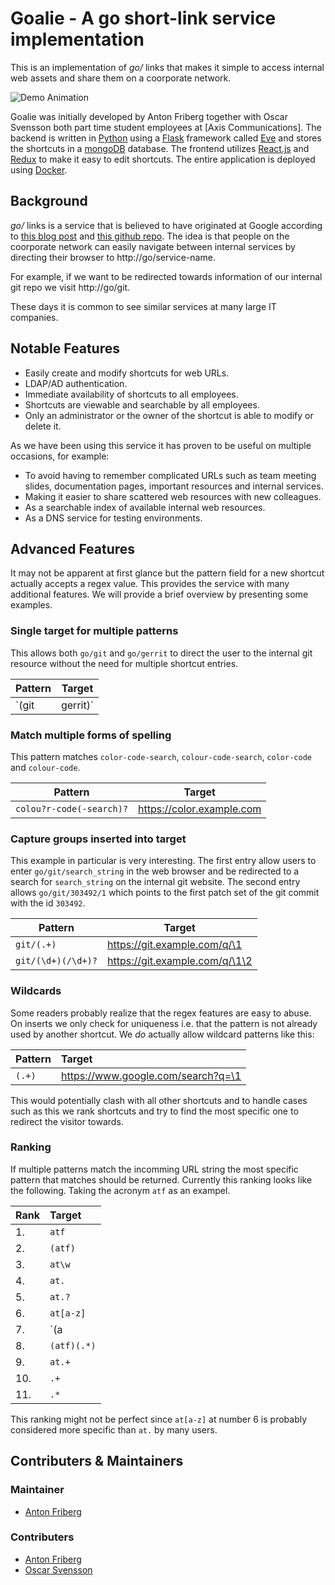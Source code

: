 # Goalie - A go short-link service implementation

This is an implementation of _go/_ links that makes it simple to access
internal web assets and share them on a coorporate network.

![Demo Animation](../assets/images/demo.gif?raw=true)

Goalie was initially developed by Anton Friberg together with Oscar Svensson
both part time student employees at [Axis Communications]. The backend is
written in [Python] using a [Flask] framework called [Eve] and stores the
shortcuts in a [mongoDB] database. The frontend utilizes [React.js] and [Redux]
to make it easy to edit shortcuts. The entire application is deployed using
[Docker].

[python]:(https://github.com/python)
[flask]:(https://github.com/pallets/flask)
[eve]:(https://github.com/pyeve/eve)
[mongodb]:(https://github.com/mongodb/mongo)
[react.js]:(https://github.com/facebook/react)
[redux]:(https://github.com/reduxjs/redux)
[docker]:(https://github.com/docker/docker-ce)

## Background

_go/_ links is a service that is believed to have originated at Google according
to [this blog post] and [this github repo]. The idea is that people on the
coorporate network can easily navigate between internal services by directing
their browser to http://go/service-name. 

For example, if we want to be redirected towards information of our internal git
repo we visit http://go/git.

These days it is common to see similar services at many large IT companies.

[this blog post]: (http://blog.goatcodes.com/2018/04/18/go-origin)
[this github repo]:(https://github.com/kellegous/go)

## Notable Features

- Easily create and modify shortcuts for web URLs.
- LDAP/AD authentication.
- Immediate availability of shortcuts to all employees.
- Shortcuts are viewable and searchable by all employees.
- Only an administrator or the owner of the shortcut is able to modify or
  delete it.

As we have been using this service it has proven to be useful on multiple
occasions, for example:

- To avoid having to remember complicated URLs such as team meeting slides,
  documentation pages, important resources and internal services.
- Making it easier to share scattered web resources with new colleagues.
- As a searchable index of available internal web resources.
- As a DNS service for testing environments.

## Advanced Features
It may not be apparent at first glance but the pattern field for a new shortcut
actually accepts a regex value. This provides the service with many additional
features. We will provide a brief overview by presenting some examples.

### Single target for multiple patterns
This allows both `go/git` and `go/gerrit` to direct the user to the internal
git resource without the need for multiple shortcut entries.

| Pattern       | Target                  |
|---------------|-------------------------|
| `(git|gerrit)`| https://git.example.com |

### Match multiple forms of spelling
This pattern matches `color-code-search`, `colour-code-search`, `color-code`
and `colour-code`.

| Pattern                  | Target                    |
|--------------------------|---------------------------|
| `colou?r-code(-search)?` | https://color.example.com |

### Capture groups inserted into target
This example in particular is very interesting. The first entry allow users to
enter `go/git/search_string` in the web browser and be redirected to a search
for `search_string` on the internal git website. The second entry allows
`go/git/303492/1` which points to the first patch set of the git commit with
the id `303492`.

| Pattern            | Target                         |
|--------------------|--------------------------------|
| `git/(.+)`         | https://git.example.com/q/\1   |
| `git/(\d+)(/\d+)?` | https://git.example.com/q/\1\2 |

### Wildcards
Some readers probably realize that the regex features are easy to abuse. On
inserts we only check for uniqueness i.e. that the pattern is not already used
by another shortcut. We *do* actually allow wildcard patterns like this:

| Pattern | Target                             |
|:--------|:-----------------------------------|
| `(.+)`  | https://www.google.com/search?q=\1 |

This would potentially clash with all other shortcuts and to handle cases such
as this we rank shortcuts and try to find the most specific one to redirect
the visitor towards.

### Ranking
If multiple patterns match the incomming URL string the most specific pattern
that matches should be returned. Currently this ranking looks like the
following. Taking the acronym `atf` as an exampel.

| Rank | Target                     |
|:-----|:---------------------------|
| 1.   | `atf`                      |
| 2.   | `(atf)`                    |
| 3.   | `at\w`                     |
| 4.   | `at.`                      |
| 5.   | `at.?`                     |
| 6.   | `at[a-z]`                  |
| 7.   | `(a|atf|a-test-framework)` |
| 8.   | `(atf)(.*)`                |
| 9.   | `at.+`                     |
| 10.  | `.+`                       |
| 11.  | `.*`                       |

This ranking might not be perfect since `at[a-z]` at number 6 is probably considered more specific than `at.` by many users.

## Contributers & Maintainers

### Maintainer

- [Anton Friberg]

### Contributers

- [Anton Friberg]
- [Oscar Svensson]

[Anton Friberg]:(https://github.com/AntonFriberg)
[Oscar Svensson]:(https://github.com/wogscpar)